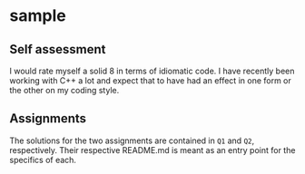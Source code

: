 # sample

## Self assessment

I would rate myself a solid 8 in terms of idiomatic code. I have recently been working with C++ a lot and expect that to have had an effect in one form or the other on my coding style.


## Assignments

The solutions for the two assignments are contained in `Q1` and `Q2`, respectively. Their respective README.md is meant as an entry point for the specifics of each.
